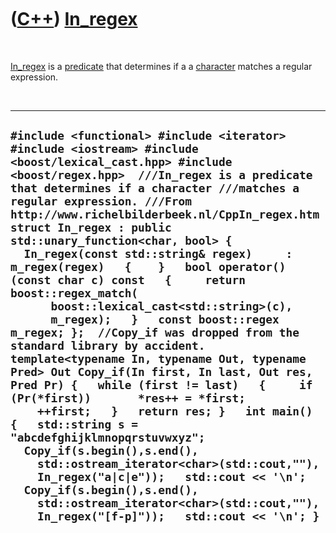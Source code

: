 
 

 

 

 

 

([C++](Cpp.md)) [In\_regex](CppIn_regex.md)
=============================================

 

[In\_regex](CppIn_regex.md) is a [predicate](CppPredicate.md) that
determines if a a [character](CppChar.md) matches a regular expression.

 

  -------------------------------------------------------------------------------------------------------------------------------------------------------------------------------------------------------------------------------------------------------------------------------------------------------------------------------------------------------------------------------------------------------------------------------------------------------------------------------------------------------------------------------------------------------------------------------------------------------------------------------------------------------------------------------------------------------------------------------------------------------------------------------------------------------------------------------------------------------------------------------------------------------------------------------------------------------------------------------------------------------------------------------------------------------------------------------------------------------------------------------------------------------------------------------------------
  ` #include <functional> #include <iterator> #include <iostream> #include <boost/lexical_cast.hpp> #include <boost/regex.hpp>  ///In_regex is a predicate that determines if a character ///matches a regular expression. ///From http://www.richelbilderbeek.nl/CppIn_regex.htm struct In_regex : public std::unary_function<char, bool> {   In_regex(const std::string& regex)     : m_regex(regex)   {    }   bool operator()(const char c) const   {     return boost::regex_match(       boost::lexical_cast<std::string>(c),       m_regex);   }   const boost::regex m_regex; };  //Copy_if was dropped from the standard library by accident. template<typename In, typename Out, typename Pred> Out Copy_if(In first, In last, Out res, Pred Pr) {   while (first != last)   {     if (Pr(*first))       *res++ = *first;     ++first;   }   return res; }   int main() {   std::string s = "abcdefghijklmnopqrstuvwxyz";    Copy_if(s.begin(),s.end(),     std::ostream_iterator<char>(std::cout,""),     In_regex("a|c|e"));   std::cout << '\n';    Copy_if(s.begin(),s.end(),     std::ostream_iterator<char>(std::cout,""),     In_regex("[f-p]"));   std::cout << '\n'; } `
  -------------------------------------------------------------------------------------------------------------------------------------------------------------------------------------------------------------------------------------------------------------------------------------------------------------------------------------------------------------------------------------------------------------------------------------------------------------------------------------------------------------------------------------------------------------------------------------------------------------------------------------------------------------------------------------------------------------------------------------------------------------------------------------------------------------------------------------------------------------------------------------------------------------------------------------------------------------------------------------------------------------------------------------------------------------------------------------------------------------------------------------------------------------------------------------------

 

 

 

 

 

 


